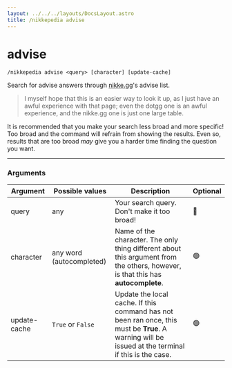 ```yaml
---
layout: ../../../layouts/DocsLayout.astro
title: /nikkepedia advise
---
```


# advise

`/nikkepedia advise <query> [character] [update-cache]`

Search for advise answers through [nikke.gg](https://nikke.gg)'s advise list.

> I myself hope that this is an easier way to look it up, as I just have an awful experience with that page; even the dotgg one is an awful experience, and the nikke.gg one is just one large table.

It is recommended that you make your search less broad and more specific! Too broad and the command will refrain from showing the results. Even so, results that are too broad *may* give you a harder time finding the question you want.

---

### Arguments

| Argument | Possible values | Description | Optional |
| --- | --- | --- | --- |
| query | any | Your search query. Don't make it too broad! | 🔴 |
| character | any word (autocompleted) | Name of the character. The only thing different about this argument from the others, however, is that this has **autocomplete**. | 🟢 |
| update-cache | `True` or `False` | Update the local cache. If this command has not been ran once, this must be **True**. A warning will be issued at the terminal if this is the case. | 🟢 |